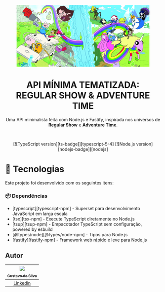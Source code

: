 <div align="center">

  <img src="https://raw.githubusercontent.com/Gustavo0293/formacao-nodejs/refs/heads/main/projects/projeto_CrossOver_by_Gustavo/node_cross/.github/assets/CrossOver.jpg" alt="Logo" height="200">
  <h1 align="center"><strong>API MÍNIMA TEMATIZADA: REGULAR SHOW & ADVENTURE TIME</strong></h1>
  <p align="center">
    Uma API minimalista feita com Node.js e Fastify, inspirada nos universos de <strong>Regular Show</strong> e <strong>Adventure Time</strong>.
  </p>

</div>

<br />

<!-- Badges -->
<div align="center">
  
  [![TypeScript version][ts-badge]][typescript-5-4]
  [![Node.js version][nodejs-badge]][nodejs]

</div>

# 🚀 Tecnologias

Este projeto foi desenvolvido com os seguintes itens:

### 📦 Dependências

- [typescript][typescript-npm] - Superset para desenvolvimento JavaScript em larga escala
- [tsx][tsx-npm] - Execute TypeScript diretamente no Node.js
- [tsup][tsup-npm] - Empacotador TypeScript sem configuração, powered by esbuild
- [@types/node][@types/node-npm] - Tipos para Node.js
- [fastify][fastify-npm] - Framework web rápido e leve para Node.js

## Autor

| [<img src="https://avatars.githubusercontent.com/u/141289005?s=400&u=682bbd3ae00ebf50d2fd95e1460777bb4eb5b726&v=4"><br><sub>Gustavo da Silva</sub>](https://github.com/Gustavo0293) |
| :---------------------------------------------------------------------------------------------------------------------------------------: |
| [Linkedin](https://www.linkedin.com/in/gustavo-da-silva-a199942b9/) |
